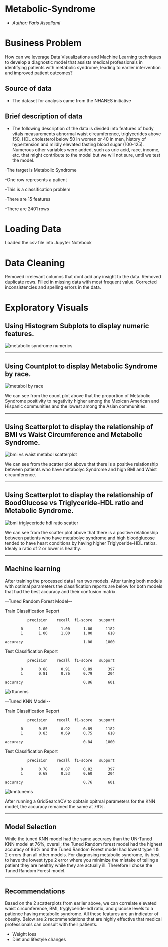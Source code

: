 # Metabolic-Syndrome
- *Author: Faris Assallami*

#  Business Problem

How can we leverage Data Visualizations and Machine Learning techniques to develop a diagnostic model that assists medical professionals in identifying patients with metabolic syndrome, leading to earlier intervention and improved patient outcomes?

## Source of data 
- The dataset for analysis came from the NHANES initiative

## Brief description of data 
- The following description of the data is divided into features of body vitals measurements abnormal waist circumference, triglycerides above 150, HDL cholesterol below 50 in women or 40 in men, history of hypertension and mildly elevated fasting blood sugar (100-125). Numerous other variables were added, such as uric acid, race, income, etc. that might contribute to the model but we will not sure, until we test the model.

-The target is Metabolic Syndrome

-One row represents a patient

-This is a classification problem

-There are 15 features

-There are 2401 rows

#  Loading Data

Loaded the csv file into Jupyter Notebook

# Data Cleaning

Removed irrelevant columns that dont add any insight to the data.  Removed duplicate rows.  Filled in missing data with most frequent value.  Corrected inconsistencies and spelling errors in the data.

# Exploratory Visuals

## Using Histogram Subplots to display numeric features.

![metabolic syndrome numerics](https://user-images.githubusercontent.com/111199631/230153617-f42044a3-1cd9-45d3-9199-63bd27db8854.png)

---------------------------------------------

## Using Countplot to display Metabolic Syndrome by race.

![metabol by race](https://user-images.githubusercontent.com/111199631/230154006-a9346006-e3c1-4713-b260-9c30e8260680.png)

We can see from the count plot above that the proportion of Metabolic Syndrome positivity to negativity higher among the Mexican American and Hispanic communities and the lowest among the Asian communities.

----------------------------------------------

## Using Scatterplot to display the relationship of BMI vs Waist Circumference and Metabolic Syndrome.

![bmi vs waist metabol scatterplot](https://user-images.githubusercontent.com/111199631/230154656-35a84984-eb1f-4d2e-98f7-dbc62f516760.png)

We can see from the scatter plot above that there is a positive relationship between patients who have metabolyc Syndrome and high BMI and Waist circumference.

----------------------------------------------

## Using Scatterplot to display the relationship of BoodGlucose vs Triglyceride-HDL ratio and Metabolic Syndrome.

![bmi triglycericde hdl ratio scatter](https://user-images.githubusercontent.com/111199631/230155309-6b58f343-3259-48e5-b0f6-11402d797f19.png)

We can see from the scatter plot above that there is a positive relationship between patients who have metabolyc syndrome and high bloodglucose tended to have heart conditions by having higher Triglyceride-HDL ratios. Idealy a ratio of 2 or lower is healthy.

----------------------------------------------

## Machine learning

After training the processed data I ran two models.  After tuning both models with optimal parameters the classification reports are below for both models that had the best accuracy and their confusion matrix.

--Tuned Random Forest Model--

Train Classification Report 

              precision    recall  f1-score   support

           0       1.00      1.00      1.00      1182
           1       1.00      1.00      1.00       618

    accuracy                           1.00      1800
   

Test Classification Report 

              precision    recall  f1-score   support

           0       0.88      0.91      0.89       397
           1       0.81      0.76      0.79       204

    accuracy                           0.86       601
   
   

![rftunems](https://user-images.githubusercontent.com/111199631/231800576-af6a93e1-a144-4a5b-9eed-a58f49ffa784.png)







--Tuned KNN Model--

Train Classification Report 

              precision    recall  f1-score   support

           0       0.85      0.92      0.89      1182
           1       0.83      0.69      0.75       618

    accuracy                           0.84      1800
   

Test Classification Report 

              precision    recall  f1-score   support

           0       0.78      0.87      0.82       397
           1       0.68      0.53      0.60       204

    accuracy                           0.76       601
   
   

![knntunems](https://user-images.githubusercontent.com/111199631/231801172-89edbb74-b3f2-4417-be1c-58eac9aa6ee7.png)




After running a GridSearchCV to opbtain opitmal parameters for the KNN model, the accuracy remained the same at 76%.

-------------------------------------------------------

## Model Selection

While the tuned KNN model had the same accuracy than the UN-Tuned KNN model at 76%, overall; the Tuned Random forest model had the highest accuracy of 86% and the Tuned Random Forest model had lowest type 1 & 2 errors than all other models.  For diagnosing metabolic syndrome, its best to have the lowest type 2 error where you minimize the mistake of telling a patient they are healthy while they are actually ill.  Therefore I chose the Tuned Random Forest model.

--------------------------------------------------------

## Recommendations

Based on the 2 scatterplots from earlier above, we can correlate elevated waist circumference, BMI, tryglyceride-hdl ratio, and glucose levels to a patience having metabolic syndrome.  All these features are an indicator of obesity.  Below are 2 recommendations that are highly effective that medical professionals can consult with their patients.

*   Weight loss
*   Diet and lifestyle changes
